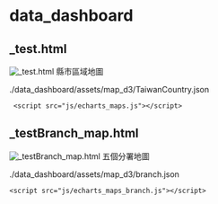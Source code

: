 # data_dashboard
 

## _test.html
![_test.html](https://assets.codepen.io/2845599/taiwan001.png "縣市區域地圖")
縣市區域地圖

./data_dashboard/assets/map_d3/TaiwanCountry.json

```
 <script src="js/echarts_maps.js"></script>
```

## _testBranch_map.html
![_testBranch_map.html](https://assets.codepen.io/2845599/taiwan002.png "五個分署地圖")
五個分署地圖

./data_dashboard/assets/map_d3/branch.json

```
<script src="js/echarts_maps_branch.js"></script>
```
